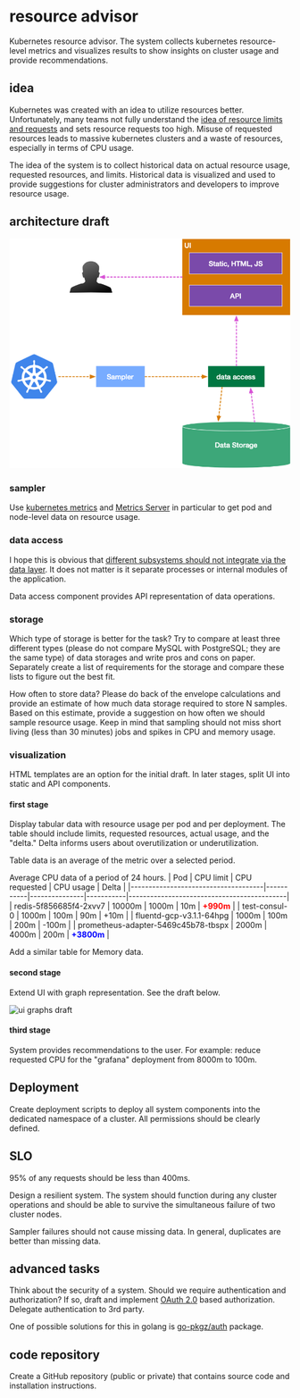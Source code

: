 # resource advisor

Kubernetes resource advisor. The system collects kubernetes resource-level metrics and visualizes results to show insights on cluster usage and provide recommendations.

## idea

Kubernetes was created with an idea to utilize resources better. Unfortunately, many teams not fully understand the [idea of resource limits and requests](https://kubernetes.io/docs/concepts/configuration/manage-compute-resources-container/) and sets resource requests too high. Misuse of requested resources leads to massive kubernetes clusters and a waste of resources, especially in terms of CPU usage.

The idea of the system is to collect historical data on actual resource usage, requested resources, and limits. Historical data is visualized and used to provide suggestions for cluster administrators and developers to improve resource usage.

## architecture draft

![resourceadvisor](./resourceadvisor.png)

### sampler

Use [kubernetes metrics](https://kubernetes.io/docs/tasks/debug-application-cluster/resource-metrics-pipeline/) and [Metrics Server](https://github.com/kubernetes-sigs/metrics-server) in particular to get pod and node-level data on resource usage.

### data access

I hope this is obvious that [different subsystems should not integrate via the data layer](https://youtu.be/wgdBVIX9ifA?t=559). It does not matter is it separate processes or internal modules of the application.

Data access component provides API representation of data operations.

### storage

Which type of storage is better for the task? Try to compare at least three different types (please do not compare MySQL with PostgreSQL; they are the same type) of data storages and write pros and cons on paper. Separately create a list of requirements for the storage and compare these lists to figure out the best fit.

How often to store data? Please do back of the envelope calculations and provide an estimate of how much data storage required to store N samples.
Based on this estimate, provide a suggestion on how often we should sample resource usage. Keep in mind that sampling should not miss short living (less than 30 minutes) jobs and spikes in CPU and memory usage.

### visualization

HTML templates are an option for the initial draft. In later stages, split UI into static and API components.

#### first stage

Display tabular data with resource usage per pod and per deployment. The table should include limits, requested resources, actual usage, and the "delta." Delta informs users about overutilization or underutilization.

Table data is an average of the metric over a selected period.

Average CPU data of a period of 24 hours.
| Pod                                 | CPU limit | CPU requested | CPU usage | Delta                                      |
|-------------------------------------|-----------|---------------|-----------|--------------------------------------------|
| redis-5f856685f4-2xvv7              | 10000m    | 1000m         | 10m       | <span style="color:red">**+990m**</span>   |
| test-consul-0                       | 1000m     | 100m          | 90m       | +10m                                       |
| fluentd-gcp-v3.1.1-64hpg            | 1000m     | 100m          | 200m      | -100m                                      |
| prometheus-adapter-5469c45b78-tbspx | 2000m     | 4000m         | 200m      | <span style="color:blue">**+3800m**</span> |

Add a similar table for Memory data.

#### second stage

Extend UI with graph representation. See the draft below.

![ui graphs draft](./graphs.png)

#### third stage

System provides recommendations to the user. For example: reduce requested CPU for the "grafana" deployment from 8000m to 100m.

## Deployment

Create deployment scripts to deploy all system components into the dedicated namespace of a cluster. All permissions should be clearly defined.

## SLO

95% of any requests should be less than 400ms.

Design a resilient system. The system should function during any cluster operations and should be able to survive the simultaneous failure of two cluster nodes.

Sampler failures should not cause missing data. In general, duplicates are better than missing data.

## advanced tasks

Think about the security of a system. Should we require authentication and authorization? If so, draft and implement [OAuth 2.0](https://en.wikipedia.org/wiki/OAuth) based authorization. Delegate authentication to 3rd party.

One of possible solutions for this in golang is [go-pkgz/auth](https://github.com/go-pkgz/auth) package.

## code repository

Create a GitHub repository (public or private) that contains source code and installation instructions.
